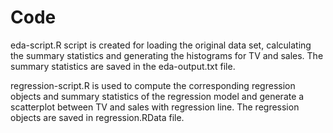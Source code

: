 # Code

eda-script.R script is created for loading the original data set, calculating the summary statistics and generating the histograms for TV and sales. The summary statistics are saved in the eda-output.txt file. 

regression-script.R is used to compute the corresponding regression objects and summary statistics of the regression model and generate a scatterplot between TV and sales with regression line. The regression objects are saved in regression.RData file. 